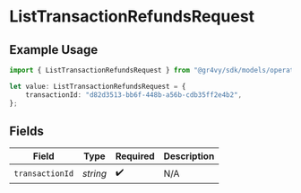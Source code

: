 # ListTransactionRefundsRequest

## Example Usage

```typescript
import { ListTransactionRefundsRequest } from "@gr4vy/sdk/models/operations";

let value: ListTransactionRefundsRequest = {
    transactionId: "d82d3513-bb6f-448b-a56b-cdb35ff2e4b2",
};
```

## Fields

| Field              | Type               | Required           | Description        |
| ------------------ | ------------------ | ------------------ | ------------------ |
| `transactionId`    | *string*           | :heavy_check_mark: | N/A                |